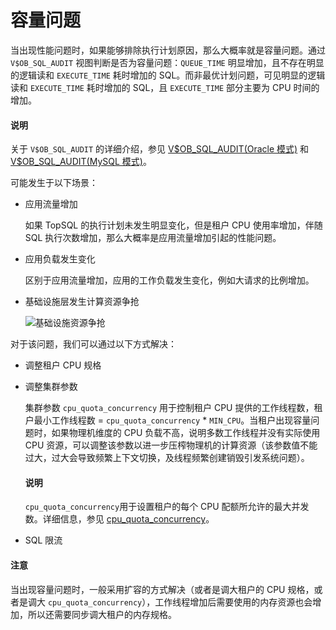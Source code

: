 # 容量问题

当出现性能问题时，如果能够排除执行计划原因，那么大概率就是容量问题。通过 `V$OB_SQL_AUDIT` 视图判断是否为容量问题：`QUEUE_TIME` 明显增加，且不存在明显的逻辑读和 `EXECUTE_TIME` 耗时增加的 SQL。而非最优计划问题，可见明显的逻辑读和 `EXECUTE_TIME` 耗时增加的 SQL，且 `EXECUTE_TIME` 部分主要为 CPU 时间的增加。

<main id="notice" type='explain'>
    <h4>说明</h4>
    <p>关于 <code>V$OB_SQL_AUDIT</code> 的详细介绍，参见 <a href="../../../../700.reference/700.system-views/500.system-view-of-oracle-mode/300.performance-view-of-oracle-mode/35600.v-sql_audit-of-oracle-mode.md">V$OB_SQL_AUDIT(Oracle 模式)</a> 和 <a href="../../../../700.reference/700.system-views/400.system-view-of-mysql-mode/300.performance-view-of-mysql-mode/35900.v-sql_audit-of-mysql-mode.md">V$OB_SQL_AUDIT(MySQL 模式)</a>。</p>
</main>

可能发生于以下场景：

* 应用流量增加

    如果 TopSQL 的执行计划未发生明显变化，但是租户 CPU 使用率增加，伴随 SQL 执行次数增加，那么大概率是应用流量增加引起的性能问题。

* 应用负载发生变化

    区别于应用流量增加，应用的工作负载发生变化，例如大请求的比例增加。

* 基础设施层发生计算资源争抢

    ![基础设施资源争抢](https://obbusiness-private.oss-cn-shanghai.aliyuncs.com/doc/img/observer/410-easy/tuning-qps-tps.jpg)

对于该问题，我们可以通过以下方式解决：

* 调整租户 CPU 规格

* 调整集群参数

    集群参数 `cpu_quota_concurrency` 用于控制租户 CPU 提供的工作线程数，租户最小工作线程数 = `cpu_quota_concurrency` * `MIN_CPU`。当租户出现容量问题时，如果物理机维度的 CPU 负载不高，说明多数工作线程并没有实际使用 CPU 资源，可以调整该参数以进一步压榨物理机的计算资源（该参数值不能过大，过大会导致频繁上下文切换，及线程频繁创建销毁引发系统问题）。

    <main id="notice" type='explain'>
    <h4>说明</h4>
    <p><code>cpu_quota_concurrency</code>用于设置租户的每个 CPU 配额所允许的最大并发数。详细信息，参见 <a href="../../../../700.reference/800.configuration-items-and-system-variables/100.system-configuration-items/400.tenant-level-configuration-items/1900.cpu_quota_concurrency.md">cpu_quota_concurrency</a>。</p>
    </main>

* SQL 限流

<main id="notice" type='notice'>
    <h4>注意</h4>
    <p>当出现容量问题时，一般采用扩容的方式解决（或者是调大租户的 CPU 规格，或者是调大 <code>cpu_quota_concurrency</code>），工作线程增加后需要使用的内存资源也会增加，所以还需要同步调大租户的内存规格。</p>
</main>
